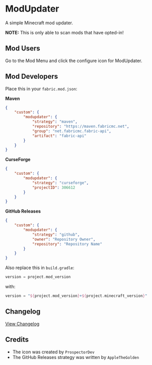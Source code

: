 # ModUpdater
A simple Minecraft mod updater.

**NOTE:** This is only able to scan mods that have opted-in!

## Mod Users
Go to the Mod Menu and click the configure icon for ModUpdater.

## Mod Developers
Place this in your ``fabric.mod.json``:

**Maven**
```json
{
    "custom": {
        "modupdater": {
            "strategy": "maven",
            "repository": "https://maven.fabricmc.net",
            "group": "net.fabricmc.fabric-api",
            "artifact": "fabric-api"
        }
    }
}
```

**CurseForge**
```json
{
    "custom": {
        "modupdater": {
            "strategy": "curseforge",
            "projectID": 306612
        }
    }
}
```

**GitHub Releases**
```json
{
    "custom": {
        "modupdater": {
            "strategy": "github",
            "owner": "Repository Owner",
            "repository": "Repository Name"
        }
    }
}
```

Also replace this in ````build.gradle````:
```gradle
version = project.mod_version
```
with:
```gradle
version = "${project.mod_version}+${project.minecraft_version}"
```

## Changelog
[View Changelog](CHANGELOG.md)

## Credits
- The icon was created by ``ProspectorDev``
- The GitHub Releases strategy was written by ``AppleTheGolden``